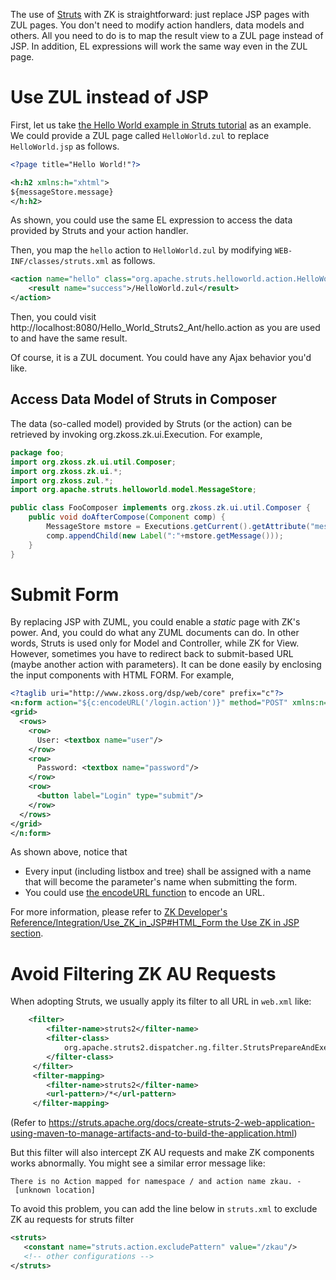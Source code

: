 The use of [Struts](http://struts.apache.org/) with ZK is
straightforward: just replace JSP pages with ZUL pages. You don't need
to modify action handlers, data models and others. All you need to do is
to map the result view to a ZUL page instead of JSP. In addition, EL
expressions will work the same way even in the ZUL page.

# Use ZUL instead of JSP

First, let us take [the Hello World example in Struts
tutorial](http://struts.apache.org/2.x/hello-world-using-struts-2.html)
as an example. We could provide a ZUL page called `HelloWorld.zul` to
replace `HelloWorld.jsp` as follows.

``` xml
<?page title="Hello World!"?>

<h:h2 xmlns:h="xhtml">
${messageStore.message}
</h:h2>
```

As shown, you could use the same EL expression to access the data
provided by Struts and your action handler.

Then, you map the `hello` action to `HelloWorld.zul` by modifying
`WEB-INF/classes/struts.xml` as follows.

``` xml
<action name="hello" class="org.apache.struts.helloworld.action.HelloWorldAction" method="execute">
    <result name="success">/HelloWorld.zul</result>
</action>
```

Then, you could visit
http://localhost:8080/Hello_World_Struts2_Ant/hello.action as you are
used to and have the same result.

Of course, it is a ZUL document. You could have any Ajax behavior you'd
like.

## Access Data Model of Struts in Composer

The data (so-called model) provided by Struts (or the action) can be
retrieved by invoking
<javadoc type="interface" method="getAttribute(java.lang.String)">org.zkoss.zk.ui.Execution</javadoc>.
For example,

``` java
package foo;
import org.zkoss.zk.ui.util.Composer;
import org.zkoss.zk.ui.*;
import org.zkoss.zul.*;
import org.apache.struts.helloworld.model.MessageStore;

public class FooComposer implements org.zkoss.zk.ui.util.Composer {
    public void doAfterCompose(Component comp) {
        MessageStore mstore = Executions.getCurrent().getAttribute("messageStore");
        comp.appendChild(new Label(":"+mstore.getMessage()));
    }
}
```

# Submit Form

By replacing JSP with ZUML, you could enable a *static* page with ZK's
power. And, you could do what any ZUML documents can do. In other words,
Struts is used only for Model and Controller, while ZK for View.
However, sometimes you have to redirect back to submit-based URL (maybe
another action with parameters). It can be done easily by enclosing the
input components with HTML FORM. For example,

``` xml
<?taglib uri="http://www.zkoss.org/dsp/web/core" prefix="c"?>
<n:form action="${c:encodeURL('/login.action')}" method="POST" xmlns:n="native">
<grid>
  <rows>
    <row>
      User: <textbox name="user"/>
    </row>
    <row>
      Password: <textbox name="password"/>
    </row>
    <row>
      <button label="Login" type="submit"/>
    </row>
  </rows>
</grid>
</n:form>
```

As shown above, notice that

- Every input (including listbox and tree) shall be assigned with a name
  that will become the parameter's name when submitting the form.
- You could use [the encodeURL
  function](ZUML_Reference/EL_Expressions/Core_Methods/encodeURL)
  to encode an URL.

For more information, please refer to [ZK Developer's
Reference/Integration/Use_ZK_in_JSP#HTML_Form the Use ZK in JSP
section]({{site.baseurl}}/zk_dev_ref/Integration/Use_ZK_in_JSP#HTML_Form_the_Use_ZK_in_JSP_section).

# Avoid Filtering ZK AU Requests

When adopting Struts, we usually apply its filter to all URL in
`web.xml` like:

``` xml
    <filter>
        <filter-name>struts2</filter-name>
        <filter-class>
            org.apache.struts2.dispatcher.ng.filter.StrutsPrepareAndExecuteFilter
        </filter-class>
     </filter>
     <filter-mapping>
        <filter-name>struts2</filter-name>
        <url-pattern>/*</url-pattern>
     </filter-mapping>  
```

(Refer to
<https://struts.apache.org/docs/create-struts-2-web-application-using-maven-to-manage-artifacts-and-to-build-the-application.html>)

But this filter will also intercept ZK AU requests and make ZK
components works abnormally. You might see a similar error message like:

`There is no Action mapped for namespace / and action name zkau. - [unknown location]`

To avoid this problem, you can add the line below in `struts.xml` to
exclude ZK au requests for struts filter

``` xml
<struts>
   <constant name="struts.action.excludePattern" value="/zkau"/>
   <!-- other configurations -->
</struts>
```
